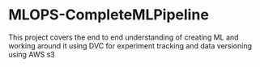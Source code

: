 # MLOPS-CompleteMLPipeline
This project covers the end to end understanding of creating ML and working around it using DVC for experiment tracking and data versioning using AWS s3
